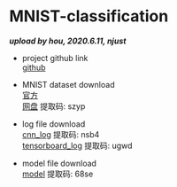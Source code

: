 # MNIST-classification

 ***upload by hou, 2020.6.11, njust***

+ project github link<br>
      [github](https://github.com/pantaleoo/MNIST-classification)

+ MNIST dataset download<br>
      [官方](http://yann.lecun.com/exdb/mnist/)<br>
      [网盘](https://pan.baidu.com/s/1_8jdx_z3qDMqwODcppbxjw)   提取码: szyp

+ log file download<br>
      [cnn_log](https://pan.baidu.com/s/1AuVShxPWG7SWOqmH96kFQQ)    提取码: nsb4<br>
      [tensorboard_log](https://pan.baidu.com/s/1iteZeoZHcXUCNZAuG-dpjQ)    提取码: ugwd

+ model file download<br>
      [model](https://pan.baidu.com/s/195sG8jNqSh6qlrptl86sYQ)    提取码: 68se
